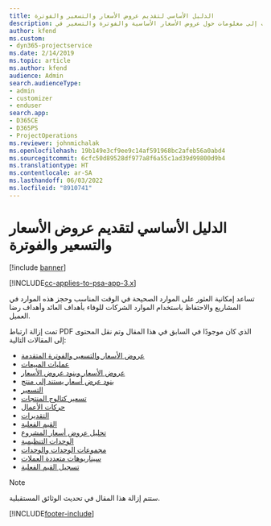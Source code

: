 ```yaml
---
title: الدليل الأساسي لتقديم عروض الأسعار والتسعير والفوترة
description: يقدم هذا المقال ارتباطات إلى معلومات حول عروض الأسعار الأساسية والفوترة والتسعير في Project Service Automation.
author: kfend
ms.custom:
- dyn365-projectservice
ms.date: 2/14/2019
ms.topic: article
ms.author: kfend
audience: Admin
search.audienceType:
- admin
- customizer
- enduser
search.app:
- D365CE
- D365PS
- ProjectOperations
ms.reviewer: johnmichalak
ms.openlocfilehash: 19b149e3cf9ee9c14af591968bc2afeb56a0abd4
ms.sourcegitcommit: 6cfc50d89528df977a8f6a55c1ad39d99800d9b4
ms.translationtype: HT
ms.contentlocale: ar-SA
ms.lasthandoff: 06/03/2022
ms.locfileid: "8910741"
---
```

# <a name="basic-guide-to-quoting-pricing-and-billing"></a>الدليل الأساسي لتقديم عروض الأسعار والتسعير والفوترة

[!include [banner](../../includes/psa-now-project-operations.md)]

[!INCLUDE[cc-applies-to-psa-app-3.x](../../includes/cc-applies-to-psa-app-3x.md)]

تساعد إمكانية العثور على الموارد الصحيحة في الوقت المناسب وحجز هذه الموارد في المشاريع والاحتفاظ باستخدام الموارد الشركات للوفاء بأهداف العائد وأهداف رضا العميل. 

تمت إزالة ارتباط PDF الذي كان موجودًا في السابق في هذا المقال وتم نقل المحتوى إلى المقالات التالية:

- [عروض الأسعار والتسعير والفوترة المتقدمة](../quote-bill-price.md)
- [عمليات المبيعات](../basic-sales-process.md)
- [عروض الأسعار وبنود عروض الأسعار](../basic-quote-lines.md)
- [بنود عرض أسعار يستند إلى منتج](../product-based-quote-lines.md)
- [التسعير](../basic-pricing.md)
- [تسعير كتالوج المنتجات](../product-catalog-pricing.md)
- [حركات الأعمال](../basic-business-transactions.md)
- [التقديرات](../estimates.md)
- [القيم الفعلية](../actuals.md)
- [تحليل عروض أسعار المشروع](../basic-analyzing-quotes.md)
- [الوحدات التنظيمية](../advanced-organizational.md)
- [مجموعات الوحدات والوحدات](../advanced-units.md)
- [سيناريوهات متعددة العملات](../advanced-currency.md)
- [تسجيل القيم الفعلية](../advanced-actuals.md)

> [!NOTE]
> ستتم إزالة هذا المقال في تحديث الوثائق المستقبلية. 


[!INCLUDE[footer-include](../../includes/footer-banner.md)]
